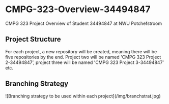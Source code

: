 <h1>CMPG-323-Overview-34494847</h1>
<p>CMPG 323 Project Overview of Student 34494847 at NWU Potchefstroom</p>

<h2>Project Structure</h2>
<p>For each project, a new repository will be created, meaning there will be five repositories by the end.
Project two will be named 'CMPG 323 Project 2-34494847’, project three will be named 'CMPG 323 Project 3-34494847’ etc.</p>

<h2>Branching Strategy</h2>
![Branching strategy to be used within each project](/img/branchstrat.jpg)